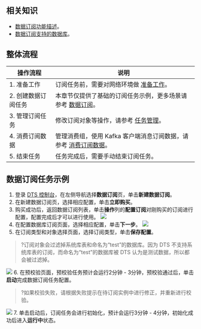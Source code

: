 ## 相关知识

- [数据订阅功能描述](https://cloud.tencent.com/document/product/571/59388)。
- [数据订阅支持的数据库](https://cloud.tencent.com/document/product/571/59965)。

## 整体流程
| **操作流程**        | **说明**                                                     |
| ------------------- | ------------------------------------------------------------ |
| 1. 准备工作         | 订阅任务前，需要对网络环境做 [准备工作](https://cloud.tencent.com/document/product/571/59968)。                       |
| 2. 创建数据订阅任务 | 本章节仅提供了基础的订阅任务示例，更多场景请参考 [数据订阅](https://cloud.tencent.com/document/product/571/52412)。 |
| 3. 管理订阅任务     | 修改订阅对象等操作，请参考 [任务管理](https://cloud.tencent.com/document/product/571/59966)。                    |
| 4. 消费订阅数据     | 管理消费组，使用 Kafka 客户端消息订阅数据，请参考 [消费订阅数据](https://cloud.tencent.com/document/product/571/52381)。 |
| 5. 结束任务         | 任务完成后，需要手动结束订阅任务。                           |

## 数据订阅任务示例

1. 登录 [DTS 控制台](https://console.cloud.tencent.com/dts/dss)，在左侧导航选择**数据订阅**页，单击**新建数据订阅**。
2. 在新建数据订阅页，选择相应配置，单击**立即购买**。
3. 购买成功后，返回数据订阅列表，单击**操作**列的**配置订阅**对刚购买的订阅进行配置，配置完成后才可以进行使用。
![](https://main.qcloudimg.com/raw/d45bbff5e702281fdc57984720999e6c.png)
4. 在配置数据库订阅页面，选择相应配置，单击**下一步**。
![](https://main.qcloudimg.com/raw/531477e532ac70c5bf2646922c93405c.png)
5. 在订阅类型和对象选择页面，选择订阅类型，单击**保存配置**。
>?订阅对象会过滤掉系统库表和命名为“test”的数据库。因为 DTS 不支持系统库表的订阅，而命名为“test”的数据库被 DTS 认为是测试数据，所以都会被过滤掉。
>
![](https://main.qcloudimg.com/raw/b8437720e3e8c0f36e314654632270f3.png)
6. 在预校验页面，预校验任务预计会运行2分钟 - 3分钟，预校验通过后，单击**启动**完成数据订阅任务配置。
>?如果校验失败，请根据失败提示在待订阅实例中进行修正，并重新进行校验。
>
![](https://main.qcloudimg.com/raw/c47a857b65b6d3244b985e01492aff9f.png)
7. 单击启动后，订阅任务会进行初始化，预计会运行3分钟 - 4分钟，初始化成功后进入**运行中**状态。
